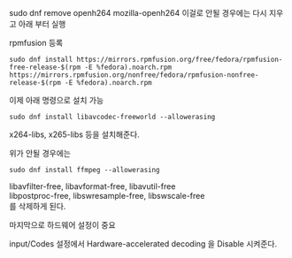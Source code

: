 
sudo dnf remove openh264 mozilla-openh264
이걸로 안될 경우에는
다시 지우고 아래 부터 실행


rpmfusion 등록
```
sudo dnf install https://mirrors.rpmfusion.org/free/fedora/rpmfusion-free-release-$(rpm -E %fedora).noarch.rpm https://mirrors.rpmfusion.org/nonfree/fedora/rpmfusion-nonfree-release-$(rpm -E %fedora).noarch.rpm
```

이제 아래 명령으로 설치 가능
```
sudo dnf install libavcodec-freeworld --allowerasing
```

x264-libs, x265-libs 등을 설치해준다.

위가 안될 경우에는 
```
sudo dnf install ffmpeg --allowerasing
```

libavfilter-free, libavformat-free, libavutil-free   
libpostproc-free, libswresample-free, libswscale-free   
를 삭제하게 된다.

마지막으로 하드웨어 설정이 중요

input/Codes 설정에서 Hardware-accelerated decoding 을 Disable 시켜준다.


 




